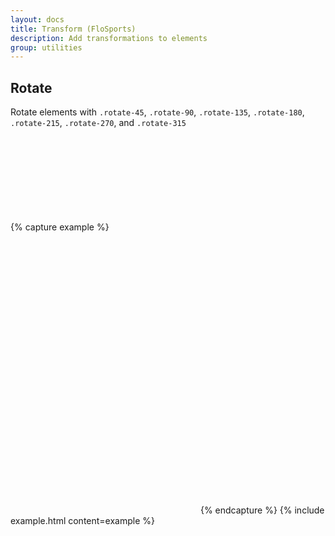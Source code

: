 ```yaml
---
layout: docs
title: Transform (FloSports)
description: Add transformations to elements
group: utilities
---
```


## Rotate

Rotate elements with `.rotate-45`, `.rotate-90`, `.rotate-135`, `.rotate-180`,
`.rotate-215`, `.rotate-270`, and `.rotate-315`

{% capture example %}
<svg class="icon rotate-45">
  <use xlink:href="#right_arrow"></use>
</svg>
<svg class="icon rotate-90">
  <use xlink:href="#right_arrow"></use>
</svg>
<svg class="icon rotate-180">
  <use xlink:href="#right_arrow"></use>
</svg>
<svg class="icon rotate-270">
  <use xlink:href="#right_arrow"></use>
</svg>
{% endcapture %}
{% include example.html content=example %}
